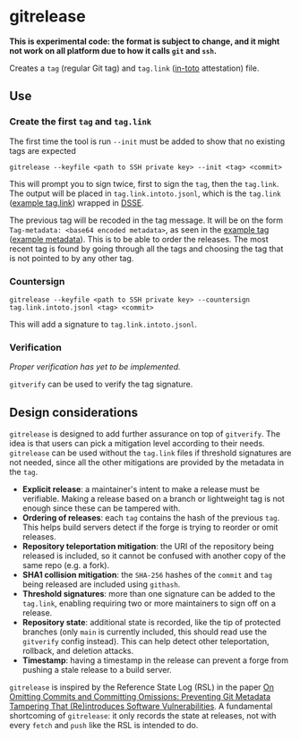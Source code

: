 # gitrelease

**This is experimental code: the format is subject to change, and it might not work on all platform due to how it calls `git` and `ssh`.**

Creates a `tag` (regular Git tag) and `tag.link` ([in-toto](https://in-toto.io/) attestation) file.

## Use

### Create the first `tag` and `tag.link`
The first time the tool is run `--init` must be added to show that no existing tags are expected
```
gitrelease --keyfile <path to SSH private key> --init <tag> <commit>
```
This will prompt you to sign twice, first to sign the `tag`, then the `tag.link`. The output will be placed
in `tag.link.intoto.jsonl`, which is the `tag.link` ([example tag.link](example.tag.link.json)) wrapped in [DSSE](https://github.com/secure-systems-lab/dsse/blob/master/envelope.md).

The previous tag will be recoded in the tag message. It will be on the form `Tag-metadata: <base64 encoded metadata>`, as
seen in the [example tag](example.tag.txt) ([example metadata](example.tag.metadata.json)). This is to be able to order
the releases. The most recent tag is found by going through all the tags and choosing the tag that is not pointed to by
any other tag.

[](example.tag.metadata.json)

### Countersign
```
gitrelease --keyfile <path to SSH private key> --countersign tag.link.intoto.jsonl <tag> <commit>
```

This will add a signature to `tag.link.intoto.jsonl`.

### Verification
*Proper verification has yet to be implemented.*

`gitverify` can be used to verify the tag signature.

## Design considerations
`gitrelease` is designed to add further assurance on top of `gitverify`. The idea is that users can pick a mitigation level
according to their needs. `gitrelease` can be used without the `tag.link` files if threshold signatures are
not needed, since all the other mitigations are provided by the metadata in the `tag`.

 - **Explicit release**: a maintainer's intent to make a release must be verifiable. Making a release based on a branch or lightweight tag is not enough since these can be tampered with.
 - **Ordering of releases**: each `tag` contains the hash of the previous `tag`. This helps build servers detect if the forge is trying to reorder or omit releases.
 - **Repository teleportation mitigation**: the URI of the repository being released is included, so it cannot be confused with another copy of the same repo (e.g. a fork).
 - **SHA1 collision mitigation**: the `SHA-256` hashes of the `commit` and `tag` being released are included using `githash`.
 - **Threshold signatures**: more than one signature can be added to the `tag.link`, enabling requiring two or more maintainers to sign off on a release.
 - **Repository state**: additional state is recorded, like the tip of protected branches (only `main` is currently included, this should read use the `gitverify` config instead).
This can help detect other teleportation, rollback, and deletion attacks.
- **Timestamp**: having a timestamp in the release can prevent a forge from pushing a stale release to a build server.

`gitrelease` is inspired by the Reference State Log (RSL) in the paper [On Omitting Commits and Committing Omissions:
Preventing Git Metadata Tampering That
(Re)introduces Software Vulnerabilities](https://www.usenix.org/conference/usenixsecurity16/technical-sessions/presentation/torres-arias).
A fundamental shortcoming of `gitrelease`: it only records the state at releases, not with every `fetch` and `push` like the RSL is intended to do.